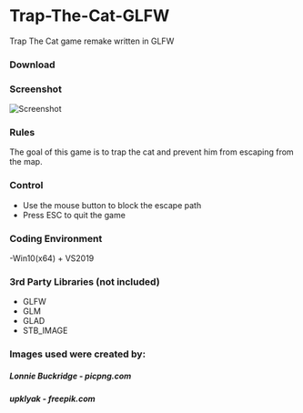 # Trap-The-Cat-GLFW
Trap The Cat game remake written in GLFW
### Download

### Screenshot
![Screenshot](https://i.imgur.com/1v3VjaI.png)

### Rules
The goal of this game is to trap the cat and prevent him from escaping from the map.
### Control
- Use the mouse button to block the escape path
- Press ESC to quit the game
### Coding Environment
-Win10(x64) + VS2019
### 3rd Party Libraries (not included)
- GLFW
- GLM
- GLAD
- STB_IMAGE

### Images used were created by:
##### Lonnie Buckridge - picpng.com
##### upklyak - freepik.com

